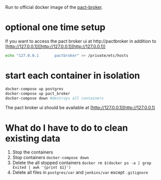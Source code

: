 Run to official docker image of the [pact-broker](https://github.com/pact-foundation/pact-broker-docker).

# optional one time setup
If you want to access the pact broker ui at http://pactbroker in addition to [http://127.0.0.1]([http://127.0.0.1](http://127.0.0.1))
```bash
echo "127.0.0.1       pactbroker" >> /private/etc/hosts
```

# start each container in isolation
```bash
docker-compose up postgres
docker-compose up pact_broker
docker-compose down #destroys all containers
```
The pact broker ui should be available at [http://127.0.0.1](http://127.0.0.1)

# What do I have to do to clean existing data
1. Stop the containers
1. Stop containers `docker-compose down`
1. Delete the all stopped containers `docker rm $(docker ps -a | grep Exited | awk '{print $1}')` 
1. Delete all files in `postgres/var` and `jenkins/var` except `.gitignore`
